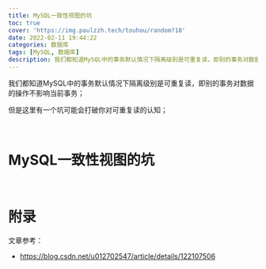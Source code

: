 ```yaml
---
title: MySQL一致性视图的坑
toc: true
cover: 'https://img.paulzzh.tech/touhou/random?18'
date: 2022-02-11 19:44:22
categories: 数据库
tags: [MySQL, 数据库]
description: 我们都知道MySQL中的事务默认情况下隔离级别是可重复读，即别的事务对数据的操作不影响当前事务，但是这里有一个坑可能会打破你对可重复读的认知；
---
```


我们都知道MySQL中的事务默认情况下隔离级别是可重复读，即别的事务对数据的操作不影响当前事务；

但是这里有一个坑可能会打破你对可重复读的认知；

<br/>

<!--more-->

# **MySQL一致性视图的坑**









<br/>

# **附录**

文章参考：

-   https://blog.csdn.net/u012702547/article/details/122107506

<br/>
